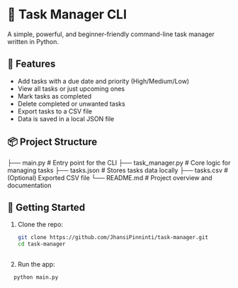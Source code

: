 # 📝 Task Manager CLI

A simple, powerful, and beginner-friendly command-line task manager written in Python.

## 🚀 Features

- Add tasks with a due date and priority (High/Medium/Low)
- View all tasks or just upcoming ones
- Mark tasks as completed
- Delete completed or unwanted tasks
- Export tasks to a CSV file
- Data is saved in a local JSON file

## 📦 Project Structure

├── main.py              # Entry point for the CLI
├── task_manager.py      # Core logic for managing tasks
├── tasks.json           # Stores tasks data locally
├── tasks.csv            # (Optional) Exported CSV file
└── README.md            # Project overview and documentation

## 🚀 Getting Started

1. Clone the repo:
   ```bash
   git clone https://github.com/JhansiPinninti/task-manager.git
   cd task-manager
  
2. Run the app:
 ```bash
   python main.py
   

